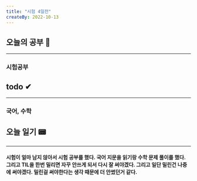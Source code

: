 ```yaml
---
title: "시험 4일전"
createBy: 2022-10-13
---
```

## 오늘의 공부 🎉
---
### 시험공부

## todo ✔
---
### 국어, 수학

## 오늘 일기 📟
---
#### 시험이 얼마 남지 않아서 시험 공부를 했다. 국어 지문을 읽기랑 수학 문제 풀이를 했다. 그리고 TIL을 한번 밀리면 자꾸 안쓰게 되서 다시 잘 써야겠다. 그리고 일단 밀린건 나중에 써야겠다. 밀린걸 써야한다는 생각 때문에 더 안썼던거 같다.
<Comment/>